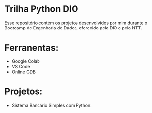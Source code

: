 # Trilha Python DIO
Esse repositório contém os projetos desenvolvidos por mim durante o Bootcamp de Engenharia de Dados, oferecido pela DIO e pela NTT.

# Ferranentas:
- Google Colab
- VS Code
- Online GDB

# Projetos:
- Sistema Bancário Simples com Python:
